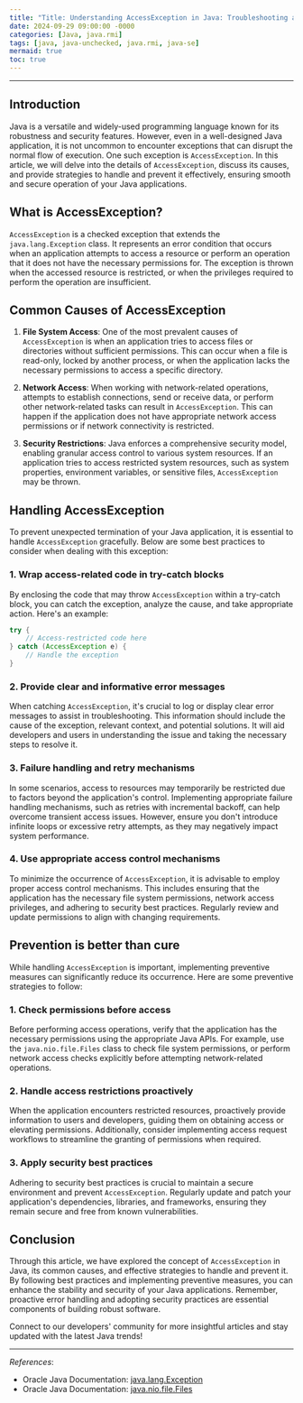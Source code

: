 ```yaml
---
title: "Title: Understanding AccessException in Java: Troubleshooting and Best Practices"
date: 2024-09-29 09:00:00 -0000
categories: [Java, java.rmi]
tags: [java, java-unchecked, java.rmi, java-se]
mermaid: true
toc: true
---
```



---

## Introduction

Java is a versatile and widely-used programming language known for its robustness and security features. However, even in a well-designed Java application, it is not uncommon to encounter exceptions that can disrupt the normal flow of execution. One such exception is `AccessException`. In this article, we will delve into the details of `AccessException`, discuss its causes, and provide strategies to handle and prevent it effectively, ensuring smooth and secure operation of your Java applications.

## What is AccessException?

`AccessException` is a checked exception that extends the `java.lang.Exception` class. It represents an error condition that occurs when an application attempts to access a resource or perform an operation that it does not have the necessary permissions for. The exception is thrown when the accessed resource is restricted, or when the privileges required to perform the operation are insufficient.

## Common Causes of AccessException

1. **File System Access**: One of the most prevalent causes of `AccessException` is when an application tries to access files or directories without sufficient permissions. This can occur when a file is read-only, locked by another process, or when the application lacks the necessary permissions to access a specific directory.

2. **Network Access**: When working with network-related operations, attempts to establish connections, send or receive data, or perform other network-related tasks can result in `AccessException`. This can happen if the application does not have appropriate network access permissions or if network connectivity is restricted.

3. **Security Restrictions**: Java enforces a comprehensive security model, enabling granular access control to various system resources. If an application tries to access restricted system resources, such as system properties, environment variables, or sensitive files, `AccessException` may be thrown.

## Handling AccessException

To prevent unexpected termination of your Java application, it is essential to handle `AccessException` gracefully. Below are some best practices to consider when dealing with this exception:

### 1. Wrap access-related code in try-catch blocks

By enclosing the code that may throw `AccessException` within a try-catch block, you can catch the exception, analyze the cause, and take appropriate action. Here's an example:

```java
try {
    // Access-restricted code here
} catch (AccessException e) {
    // Handle the exception
}
```

### 2. Provide clear and informative error messages

When catching `AccessException`, it's crucial to log or display clear error messages to assist in troubleshooting. This information should include the cause of the exception, relevant context, and potential solutions. It will aid developers and users in understanding the issue and taking the necessary steps to resolve it.

### 3. Failure handling and retry mechanisms

In some scenarios, access to resources may temporarily be restricted due to factors beyond the application's control. Implementing appropriate failure handling mechanisms, such as retries with incremental backoff, can help overcome transient access issues. However, ensure you don't introduce infinite loops or excessive retry attempts, as they may negatively impact system performance.

### 4. Use appropriate access control mechanisms

To minimize the occurrence of `AccessException`, it is advisable to employ proper access control mechanisms. This includes ensuring that the application has the necessary file system permissions, network access privileges, and adhering to security best practices. Regularly review and update permissions to align with changing requirements.

## Prevention is better than cure

While handling `AccessException` is important, implementing preventive measures can significantly reduce its occurrence. Here are some preventive strategies to follow:

### 1. Check permissions before access

Before performing access operations, verify that the application has the necessary permissions using the appropriate Java APIs. For example, use the `java.nio.file.Files` class to check file system permissions, or perform network access checks explicitly before attempting network-related operations.

### 2. Handle access restrictions proactively

When the application encounters restricted resources, proactively provide information to users and developers, guiding them on obtaining access or elevating permissions. Additionally, consider implementing access request workflows to streamline the granting of permissions when required.

### 3. Apply security best practices

Adhering to security best practices is crucial to maintain a secure environment and prevent `AccessException`. Regularly update and patch your application's dependencies, libraries, and frameworks, ensuring they remain secure and free from known vulnerabilities. 

## Conclusion

Through this article, we have explored the concept of `AccessException` in Java, its common causes, and effective strategies to handle and prevent it. By following best practices and implementing preventive measures, you can enhance the stability and security of your Java applications. Remember, proactive error handling and adopting security practices are essential components of building robust software.

Connect to our developers' community for more insightful articles and stay updated with the latest Java trends!

---

*References*:

- Oracle Java Documentation: [java.lang.Exception](https://docs.oracle.com/javase/8/docs/api/java/lang/Exception.html)
- Oracle Java Documentation: [java.nio.file.Files](https://docs.oracle.com/en/java/javase/17/docs/api/java.base/java/nio/file/Files.html)